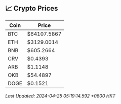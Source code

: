 ## 📈 Crypto Prices

| Coin | Price |
| ---- | ----- |
| BTC | $64107.5867 |
| ETH | $3129.0014 |
| BNB | $605.2664 |
| CRV | $0.4393 |
| ARB | $1.1148 |
| OKB | $54.4897 |
| DOGE | $0.1521 |

_Last Updated: 2024-04-25 05:19:14.592 +0800 HKT_